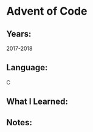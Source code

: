 Advent of Code
==============

Years:
------
2017-2018

Language:
---------
C

What I Learned:
---------------


Notes:
------

